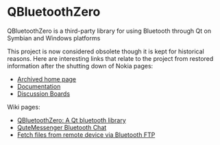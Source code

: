 QBluetoothZero
==============

QBluetoothZero is a third-party library for using Bluetooth through Qt on Symbian and Windows platforms

This project is now considered obsolete though it is kept for historical reasons. 
Here are interesting links that relate to the project from restored information after the shutting down of Nokia pages:

* [Archived home page](http://nikolaosftylitakis.com/QBluetoothZero_archived/index.html)
* [Documentation](http://nikolaosftylitakis.com/QBluetooth_repo_doc/index.html)
* [Discussion Boards](https://github.com/ftylitak/nokiaDeveloperContentArchive/wiki/QBluetoothZero-Discussion-Board-recreation)

Wiki pages:
* [QBluetoothZero: A Qt bluetooth library](https://github.com/ftylitak/nokiaDeveloperContentArchive/wiki/QBluetoothZero---A-Qt-bluetooth-library)
* [QuteMessenger Bluetooth Chat](https://github.com/ftylitak/nokiaDeveloperContentArchive/wiki/QuteMessenger---Bluetooth-Chat)
* [Fetch files from remote device via Bluetooth FTP](https://github.com/ftylitak/nokiaDeveloperContentArchive/wiki/Fetch-files-from-remote-device-via-Bluetooth-FTP)
